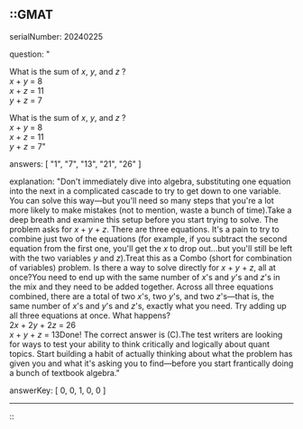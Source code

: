 ::GMAT
---


serialNumber: 20240225

question: "<p>What is the sum of <i>x</i>, <i>y</i>, and <i>z</i> ?<br><i>x</i> + <i>y</i> = 8<br><i>x</i> + <i>z</i> = 11<br><i>y</i> + <i>z</i> = 7</p>What is the sum of <i>x</i>, <i>y</i>, and <i>z</i> ?<br><i>x</i> + <i>y</i> = 8<br><i>x</i> + <i>z</i> = 11<br><i>y</i> + <i>z</i> = 7"

answers: [
  "1",
  "7",
  "13",
  "21",
  "26"
]

explanation: "Don't immediately dive into algebra, substituting one equation into the next in a complicated cascade to try to get down to one variable. You can solve this way—but you'll need so many steps that you're a lot more likely to make mistakes (not to mention, waste a bunch of time).Take a deep breath and examine this setup before you start trying to solve. The problem asks for <i>x</i> + <i>y</i> + <i>z</i>. There are three equations. It's a pain to try to combine just two of the equations (for example, if you subtract the second equation from the first one, you'll get the <i>x</i> to drop out...but you'll still be left with the two variables <i>y</i> and <i>z</i>).Treat this as a Combo (short for combination of variables) problem. Is there a way to solve directly for <i>x</i> + <i>y</i> + <i>z</i>, all at once?You need to end up with the same number of <i>x</i>'s and <i>y</i>'s and <i>z</i>'s in the mix and they need to be added together. Across all three equations combined, there are a total of two <i>x</i>'s, two <i>y</i>'s, and two <i>z</i>'s—that is, the same number of <i>x</i>'s and <i>y</i>'s and <i>z</i>'s, exactly what you need. Try adding up all three equations at once. What happens?<br>2<i>x</i> + 2<i>y</i> + 2<i>z</i> = 26<br><i>x</i> + <i>y</i> + <i>z</i> = 13Done! The correct answer is (C).The test writers are looking for ways to test your ability to think critically and logically about quant topics. Start building a habit of actually thinking about what the problem has given you and what it's asking you to find—before you start frantically doing a bunch of textbook algebra."

answerKey: [
  0, 
  0, 
  1, 
  0, 
  0
]



---
::